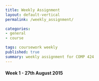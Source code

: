 ```yaml
---
title: Weekly Assignment
layout: default-vertical
permalink: /weekly_assignment/

categories:
- general
- course

tags: coursework weekly
published: true
summary: weekly assignment for COMP 424
---
```


#### Week 1 - 27th August 2015

<!--
* Review this week's [notes and material](/notes), which includes the class notes
* 
-->